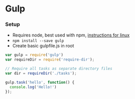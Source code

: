 # Gulp

### Setup

- Requires node, best used with npm, [instructions for linux](https://github.com/CrowdHailer/Almighty/blob/master/installing%20node%20and%20npm.md)
- `npm install --save gulp`
- Create basic gulpfile.js in root

```js
var gulp = require('gulp')
var requireDir = require('require-dir');

// Require all tasks as separate directory files
var dir = requireDir('./tasks');

gulp.task('hello', function() {
  console.log('Hello!')
});
```

